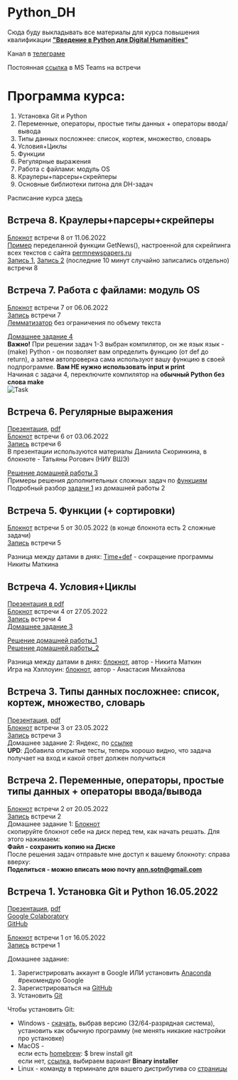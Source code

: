 # Python_DH

Сюда буду выкладывать все материалы для курса повышения квалификации [**"Введение в Python для Digital Humanities"**](https://www.hse.ru/edu/dpo/473204831)

Канал в [телеграме](https://t.me/pythonhse)

Постоянная [ссылка](https://teams.microsoft.com/l/meetup-join/19%3aX-fzX3OBi0y4JXkeqiIdlxMGbh0pc_4LJuy0AKLitIw1%40thread.tacv2/1652513895774?context=%7b%22Tid%22%3a%2221f26c24-0793-4b07-a73d-563cd2ec235f%22%2c%22Oid%22%3a%226c586e17-eb16-4201-bc5d-f272a52a09cd%22%7d) в MS Teams на встречи

# Программа курса: 
1. Установка Git и Python
2. Переменные, операторы, простые типы данных + операторы ввода/вывода
3. Типы данных посложнее: список, кортеж, множество, словарь
4. Условия+Циклы
5. Функции
6. Регулярные выражения
7. Работа с файлами: модуль OS
8. Краулеры+парсеры+скрейперы
9. Основные библиотеки питона для DH-задач

Расписание курса [здесь](https://github.com/AnnSenina/Python_DH/blob/main/Расписание%20курса)

## Встреча 8. Краулеры+парсеры+скрейперы
[Блокнот](https://colab.research.google.com/drive/1Qrx09CPIg8lBvjjWvL1Bf0zlRp5B3HGZ?usp=sharing) встречи 8 от 11.06.2022  
[Пример](https://colab.research.google.com/drive/1Uij4YC3L8JSoxg0wYCoo4slEOASJ20p6?usp=sharing) переделанной функции GetNews(), настроенной для скрейпинга всех текстов с сайта [permnewspapers.ru](http://permnewspapers.ru)  
[Запись 1](https://eduhseru.sharepoint.com/sites/PythonDigitalHumanities/Shared%20Documents/General/Recordings/%D0%92%D0%B2%D0%B5%D0%B4%D0%B5%D0%BD%D0%B8%D0%B5%20%D0%B2%20Python-20220610_210058-%D0%97%D0%B0%D0%BF%D0%B8%D1%81%D1%8C%20%D1%81%D0%BE%D0%B1%D1%80%D0%B0%D0%BD%D0%B8%D1%8F.mp4?web=1), [Запись 2](https://eduhseru.sharepoint.com/sites/PythonDigitalHumanities/Shared%20Documents/General/Recordings/%D0%92%D0%B2%D0%B5%D0%B4%D0%B5%D0%BD%D0%B8%D0%B5%20%D0%B2%20Python-20220610_210058-%D0%97%D0%B0%D0%BF%D0%B8%D1%81%D1%8C%20%D1%81%D0%BE%D0%B1%D1%80%D0%B0%D0%BD%D0%B8%D1%8F%201.mp4?web=1) (последние 10 минут случайно записались отдельно) встречи 8  


## Встреча 7. Работа с файлами: модуль OS
[Блокнот](https://colab.research.google.com/drive/1eUNHURtmuuq1ogWZmfSva88fIA16el4t?usp=sharing) встречи 7 от 06.06.2022  
[Запись](https://eduhseru.sharepoint.com/sites/PythonDigitalHumanities/Shared%20Documents/General/Recordings/%D0%92%D0%B2%D0%B5%D0%B4%D0%B5%D0%BD%D0%B8%D0%B5%20%D0%B2%20Python-20220606_210004-%D0%97%D0%B0%D0%BF%D0%B8%D1%81%D1%8C%20%D1%81%D0%BE%D0%B1%D1%80%D0%B0%D0%BD%D0%B8%D1%8F.mp4?web=1) встречи 7  
[Лемматизатор](https://colab.research.google.com/drive/12wnm3KLoZSlPCYb_BlEeVaTzA0mHPip-?usp=sharing) без ограничения по объему текста  
  
[Домашнее задание 4](https://contest.yandex.ru/contest/38357/enter/)  
**Важно!** При решении задач 1-3 выбран компилятор, он же язык язык - (make) Python - он позволяет вам определить функцию (от def до return), а затем автопроверка сама используют вашу функцию в своей подпрограмме. **Вам НЕ нужно использовать input и print**  
Начиная с задачи 4, переключите компилятор на **обычный Python без слова make**  
![Task](https://user-images.githubusercontent.com/105628605/172375191-3adf13f2-4c00-417b-920f-dd7dc75562e8.jpg)

## Встреча 6. Регулярные выражения
[Презентация](https://docs.google.com/presentation/d/19FWFu710o5uvefMZCaLn5eux03Cul-MWeP9QDmB5HFI/edit?usp=sharing), [pdf](https://github.com/AnnSenina/Python_DH/blob/main/Python%20%26%20DH%2C%20%D1%80%D0%B5%D0%B3%D1%83%D0%BB%D1%8F%D1%80%D0%BD%D1%8B%D0%B5%20%D0%B2%D1%8B%D1%80%D0%B0%D0%B6%D0%B5%D0%BD%D0%B8%D1%8F.pdf)  
[Блокнот](https://colab.research.google.com/drive/1pBWIV8pjyvEIIPTe8sRntUr7FQt-ZAoY?usp=sharing) встречи 6 от 03.06.2022  
[Запись](https://eduhseru.sharepoint.com/sites/PythonDigitalHumanities/Shared%20Documents/General/Recordings/%D0%92%D0%B2%D0%B5%D0%B4%D0%B5%D0%BD%D0%B8%D0%B5%20%D0%B2%20Python_20220603_160158.mp4?web=1) встречи 6  
В презентации используются материалы Даниила Скоринкина, в блокноте - Татьяны Рогович (НИУ ВШЭ)  
  
[Решение домашней работы 3](https://colab.research.google.com/drive/1kivtKRfZ842mkyQbbRXlPPn6uFc7bL6g?usp=sharing)  
Примеры решения дополнительных сложных задач по [функциям](https://colab.research.google.com/drive/1V1SnDK6qUkX02v38K2hvkUzk6E18E6pZ?usp=sharing)  
Подробный разбор [задачи 1](https://colab.research.google.com/drive/1ERuiK3ld1vLCtW05kKNr6w64mkPEoSnF?usp=sharing) из домашней работы 2  


## Встреча 5. Функции (+ сортировки)
[Блокнот](https://colab.research.google.com/drive/16p2WjzLgpVkW87rbEJLtfyhMFevMrwm_?usp=sharing) встречи 5 от 30.05.2022 (в конце блокнота есть 2 сложные задачи)    
[Запись](https://eduhseru.sharepoint.com/sites/PythonDigitalHumanities/Shared%20Documents/General/Recordings/%D0%A1%D0%BE%D0%B1%D1%80%D0%B0%D0%BD%D0%B8%D0%B5%20%D0%B2%20%D0%BA%D0%B0%D0%BD%D0%B0%D0%BB%D0%B5%20_%D0%9E%D0%B1%D1%89%D0%B8%D0%B9_-20220530_210033-%D0%97%D0%B0%D0%BF%D0%B8%D1%81%D1%8C%20%D1%81%D0%BE%D0%B1%D1%80%D0%B0%D0%BD%D0%B8%D1%8F.mp4?web=1) встречи 5

Разница между датами в днях: [Time+def](https://colab.research.google.com/drive/1pe2gyNPFL7L6P0q-bUC59h5ZKEMaImX9?usp=sharing) - сокращение программы Никиты Маткина

## Встреча 4. Условия+Циклы
[Презентация в pdf](https://github.com/AnnSenina/Python_DH/blob/main/%D0%A3%D1%81%D0%BB%D0%BE%D0%B2%D0%B8%D1%8F%2C%20%D1%86%D0%B8%D0%BA%D0%BB%D1%8B.pdf)  
[Блокнот](https://colab.research.google.com/drive/1h2p36jsxp5wVNWCk_XW_r-0mSk_FwZ8k?usp=sharing) встречи 4 от 27.05.2022  
[Запись](https://eduhseru.sharepoint.com/sites/PythonDigitalHumanities/Shared%20Documents/General/Recordings/General-20220527_205850-%D0%97%D0%B0%D0%BF%D0%B8%D1%81%D1%8C%20%D1%81%D0%BE%D0%B1%D1%80%D0%B0%D0%BD%D0%B8%D1%8F.mp4?web=1) встречи 4  
[Домашнее задание 3](https://contest.yandex.ru/contest/38215/enter/)
  
[Решение домашней работы_1](https://colab.research.google.com/drive/14IlLXbowiEGT5X9npAdjjmfyCfOtWw_P?usp=sharing)  
[Решение домашней работы_2](https://colab.research.google.com/drive/1Mod07QDV2xwSbnS8GYyVSQsRYcuFkdcN?usp=sharing)  
  
Разница между датами в днях: [блокнот](https://colab.research.google.com/drive/1OfiD0T1I9Elf1fract2iFKFY20Zmmja3?usp=sharing), автор - Никита Маткин  
Игра на Хэллоуин: [блокнот](https://colab.research.google.com/drive/1Vdy6qQPbww8_4mTTqSEz3G4aXfMFeemh?usp=sharing), автор - Анастасия Михайлова  


## Встреча 3. Типы данных посложнее: список, кортеж, множество, словарь
[Презентация](https://www.canva.com/design/DAEqhovLdtY/oA_GuwdhHx5aWREeQXHoQQ/view?utm_content=DAEqhovLdtY&utm_campaign=designshare&utm_medium=link2&utm_source=sharebutton), [pdf](https://github.com/AnnSenina/Python_DH/blob/main/Python.%20%D0%9C%D0%B5%D1%82%D0%BE%D0%B4%D1%8B%2C%20%D0%BC%D0%BD%D0%BE%D0%B6%D0%B5%D1%81%D1%82%D0%B2%D0%B0%2C%20%D1%81%D0%BB%D0%BE%D0%B2%D0%B0%D1%80%D0%B8.pdf)  
[Блокнот](https://colab.research.google.com/drive/1EO-njZvfecVFf2UZsAcKONYXrvzU1tB3?usp=sharing) встречи 3 от 23.05.2022  
[Запись](https://eduhseru.sharepoint.com/sites/PythonDigitalHumanities/Shared%20Documents/General/Recordings/General-20220523_205928-%D0%97%D0%B0%D0%BF%D0%B8%D1%81%D1%8C%20%D1%81%D0%BE%D0%B1%D1%80%D0%B0%D0%BD%D0%B8%D1%8F.mp4?web=1) встречи 3  
Домашнее задание 2: Яндекс, по [ссылке](https://contest.yandex.ru/contest/38104/enter/)  
**UPD**: Добавила открытые тесты, теперь хорошо видно, что задача получает на вход и какой ответ должен получиться  


## Встреча 2. Переменные, операторы, простые типы данных + операторы ввода/вывода
[Блокнот](https://colab.research.google.com/drive/1OHTTz8-7dvoZH21eeO2rwcRe53qTmzBw?usp=sharing) встречи 2 от 20.05.2022  
[Запись](https://eduhseru.sharepoint.com/sites/PythonDigitalHumanities/Shared%20Documents/General/Recordings/General-20220520_210001-%D0%97%D0%B0%D0%BF%D0%B8%D1%81%D1%8C%20%D1%81%D0%BE%D0%B1%D1%80%D0%B0%D0%BD%D0%B8%D1%8F.mp4?web=1) встречи 2  
Домашнее задание 1:
[Блокнот](https://colab.research.google.com/drive/14IlLXbowiEGT5X9npAdjjmfyCfOtWw_P?usp=sharing)  
скопируйте блокнот себе на диск перед тем, как начать решать. Для этого нажимаем:  
**Файл - сохранить копию на Диске**  
После решения задач отправьте мне доступ к вашему блокноту: справа вверху:  
**Поделиться - можно вписать мою почту ann.sotn@gmail.com**

## Встреча 1. Установка Git и Python 16.05.2022
[Презентация](https://www.canva.com/design/DAE884hS7do/wmu1YZ3ahhPch0hxOfxhug/view?utm_content=DAE884hS7do&utm_campaign=designshare&utm_medium=link2&utm_source=sharebutton), [pdf](https://github.com/AnnSenina/Python_DH/blob/main/Python%20%D0%B4%D0%BB%D1%8F%20DH.pdf)  
[Google Colaboratory](https://colab.research.google.com/?hl=ru-RU)  
[GitHub](https://github.com/AnnSenina/Python_DH)  

[Блокнот](https://colab.research.google.com/drive/1skt9dR_kvHJ7ePZjy61pZgFMBIooQvlv?usp=sharing) встречи 1 от 16.05.2022  
[Запись](https://eduhseru.sharepoint.com/sites/DataCulture/Shared%20Documents/%D0%98%D0%A1%D0%A2%D0%A0_1_3/Recordings/%D0%A1%D0%B5%D0%BC%D0%B8%D0%BD%D0%B0%D1%80%D1%8B%201%20%D0%BA%D1%83%D1%80%D1%81%201_3-20220514_130942-%D0%97%D0%B0%D0%BF%D0%B8%D1%81%D1%8C%20%D1%81%D0%BE%D0%B1%D1%80%D0%B0%D0%BD%D0%B8%D1%8F.mp4?web=1) встречи 1  

Домашнее задание:
1. Зарегистрировать аккаунт в Google ИЛИ установить [Anaconda](https://www.anaconda.com) #рекомендую Google
2. Зарегистрироваться на [GitHub](https://github.com/AnnSenina/Python_DH)
3. Установить [Git](https://git-scm.com/downloads)

Чтобы установить Git:  
- Windows - [скачать](https://git-scm.com/download/win), выбрав версию (32/64-разрядная система), установить как обычную программу (не менять никакие настройки про установке)  
- MacOS -  
если есть [homebrew](https://brew.sh): $ brew install git  
если нет, [ссылка](https://git-scm.com/download/mac), выбираем вариант **Binary installer**  
- Linux - команду в терминале для вашего дистрибутива со [страницы](https://git-scm.com/download/linux)  
